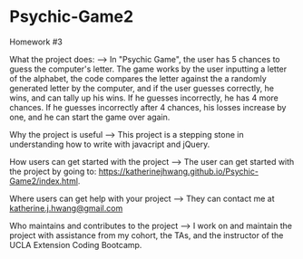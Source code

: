 # Psychic-Game2
Homework #3

What the project does:
--> In "Psychic Game", the user has 5 chances to guess the computer's letter. The game works by the user inputting a letter of the alphabet, the code compares the letter against the a randomly generated letter by the computer, and if the user guesses correctly, he wins, and can tally up his wins.  If he guesses incorrectly, he has 4 more chances. If he guesses incorrectly after 4 chances, his losses increase by one, and he can start the game over again.

Why the project is useful
--> This project is a stepping stone in understanding how to write with javacript and jQuery.

How users can get started with the project
--> The user can get started with the project by going to: https://katherinejhwang.github.io/Psychic-Game2/index.html.

Where users can get help with your project
--> They can contact me at katherine.j.hwang@gmail.com

Who maintains and contributes to the project
--> I work on and maintain the project with assistance from my cohort, the TAs, and the instructor of the UCLA Extension Coding Bootcamp.
